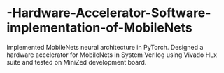# -Hardware-Accelerator-Software-implementation-of-MobileNets
Implemented MobileNets neural architecture in PyTorch. Designed a hardware accelerator for MobileNets in System Verilog using Vivado HLx suite and tested on MiniZed development board.
